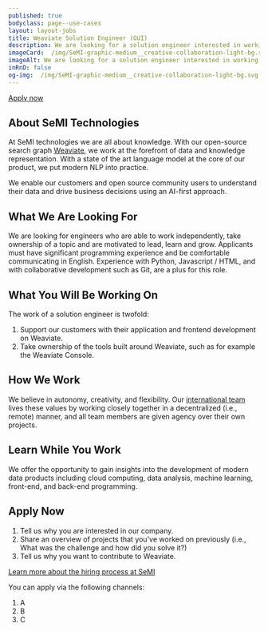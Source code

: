 ```yaml
---
published: true
bodyclass: page--use-cases
layout: layout-jobs
title: Weaviate Solution Engineer (GUI)
description: We are looking for a solution engineer interested in working with customers and frontends.
imageCard:  /img/SeMI-graphic-medium__creative-collaboration-light-bg.svg
imageAlt: We are looking for a solution engineer interested in working with customers and frontends.
inRnD: false
og-img:  /img/SeMI-graphic-medium__creative-collaboration-light-bg.svg
---
```


<a class="card__button button" title="Apply now" href="#apply-now">Apply now</a>

## About SeMI Technologies

At SeMI technologies we are all about knowledge. With our open-source search graph [Weaviate](/products/weaviate/), we work at the forefront of data and knowledge representation. With a state of the art language model at the core of our product, we put modern NLP into practice.

We enable our customers and open source community users to understand their data and drive business decisions using an AI-first approach.

## What We Are Looking For

We are looking for engineers who are able to work independently, take ownership of a topic and are motivated to lead, learn and grow. Applicants must have significant programming experience and be comfortable communicating in English. Experience with Python, Javascript / HTML, and with collaborative development such as Git, are a plus for this role.

## What You Will Be Working On

The work of a solution engineer is twofold:

1. Support our customers with their application and frontend development on Weaviate.
2. Take ownership of the tools built around Weaviate, such as for example the Weaviate Console.

## How We Work

We believe in autonomy, creativity, and flexibility. Our [international team](/about/) lives these values by working closely together in a decentralized (i.e., remote) manner, and all team members are given agency over their own projects.

## Learn While You Work

We offer the opportunity to gain insights into the development of modern data products including cloud computing, data analysis, machine learning, front-end, and back-end programming.

## Apply Now

1. Tell us why you are interested in our company.
2. Share an overview of projects that you've worked on previously (i.e., What was the challenge and how did you solve it?)
3. Tell us why you want to contribute to Weaviate.

[Learn more about the hiring process at SeMI](/playbook/hr-how-we-hire.html)

You can apply via the following channels:

1. A
2. B
3. C
